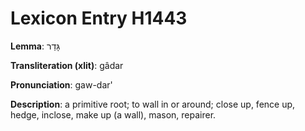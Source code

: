 # Lexicon Entry H1443

**Lemma**: גָּדַר

**Transliteration (xlit)**: gâdar

**Pronunciation**: gaw-dar'

**Description**:
a primitive root; to wall in or around; close up, fence up, hedge, inclose, make up (a wall), mason, repairer.
